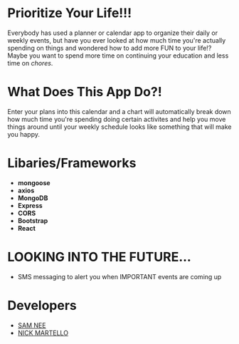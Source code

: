 # Prioritize Your Life!!!

Everybody has used a planner or calendar app to organize their daily or weekly events, but have you ever looked at how much time you're actually spending on things and wondered how to add more FUN to your life!? Maybe you want to spend more time on continuing your education and less time on *chores*.

# What Does This App Do?!
Enter your plans into this calendar and a chart will automatically break down how much time you're spending doing certain activites and help you move things around until your weekly schedule looks like something that will make you happy.


# Libaries/Frameworks
* **mongoose** 
* **axios** 
* **MongoDB** 
* **Express** 
* **CORS** 
* **Bootstrap** 
* **React** 


# LOOKING INTO THE FUTURE...
* SMS messaging to alert you when IMPORTANT events are coming up


# Developers
* [SAM NEE](https://github.com/thesamnee)
* [NICK MARTELLO](https://github.com/nickmartello)


